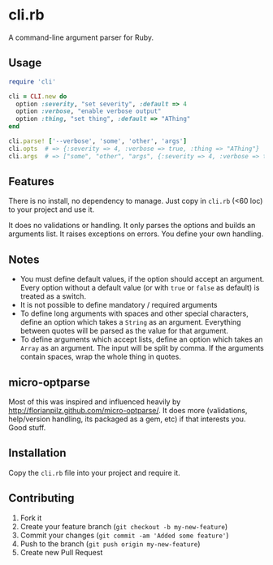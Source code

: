# cli.rb

A command-line argument parser for Ruby.

## Usage

```ruby
require 'cli'

cli = CLI.new do
  option :severity, "set severity", :default => 4
  option :verbose, "enable verbose output"
  option :thing, "set thing", :default => "AThing"
end

cli.parse! ['--verbose', 'some', 'other', 'args']
cli.opts  # => {:severity => 4, :verbose => true, :thing => "AThing"}
cli.args  # => ["some", "other", "args", {:severity => 4, :verbose => true, :thing => "AThing"}]
```

## Features

There is no install, no dependency to manage.  Just copy in `cli.rb` (<60 loc) to your project and use it.

It does no validations or handling.  It only parses the options and builds an arguments list.  It raises exceptions on errors.  You define your own handling.

## Notes

* You must define default values, if the option should accept an argument. Every option without a default value (or with `true` or `false` as default) is treated as a switch.
* It is not possible to define mandatory / required arguments
* To define long arguments with spaces and other special characters, define an option which takes a `String` as an argument. Everything between quotes will be parsed as the value for that argument.
* To define arguments which accept lists, define an option which takes an `Array` as an argument.  The input will be split by comma. If the arguments contain spaces, wrap the whole thing in quotes.

## micro-optparse

Most of this was inspired and influenced heavily by http://florianpilz.github.com/micro-optparse/.  It does more (validations, help/version handling, its packaged as a gem, etc) if that interests you.  Good stuff.

## Installation

Copy the `cli.rb` file into your project and require it.

## Contributing

1. Fork it
2. Create your feature branch (`git checkout -b my-new-feature`)
3. Commit your changes (`git commit -am 'Added some feature'`)
4. Push to the branch (`git push origin my-new-feature`)
5. Create new Pull Request
